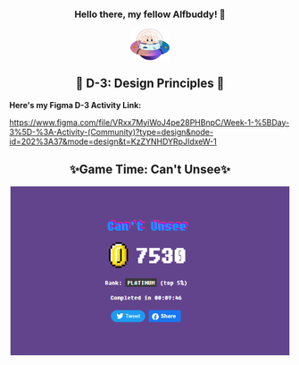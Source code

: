 <h3 align=center> Hello there, my fellow Alfbuddy! 💖</h3>
<p align = center> 
    <img align="center" width="70px" src="../../assets/alf/alf-ufo.png">
</p>

<h2 align=center> 🚀 D-3: Design Principles 🚀</h2> 

<b>Here's my Figma D-3 Activity Link:</b>

https://www.figma.com/file/VRxx7MyiWoJ4pe28PHBnpC/Week-1-%5BDay-3%5D-%3A-Activity-(Community)?type=design&node-id=202%3A37&mode=design&t=KzZYNHDYRpJIdxeW-1

<h2 align=center>✨Game Time: Can't Unsee✨</h2>

<p align=center>
     <img align="center" width="500px" src="../../assets/docu/d3-cantunsee.png">
</p>